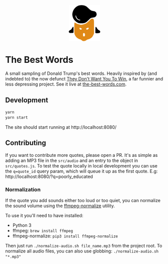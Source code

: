<p align="center">
    <img src="https://raw.githubusercontent.com/filipemir/trump/master/src/img/face-orange.png" width="100px">
</p>

# The Best Words
A small sampling of Donald Trump's best words. Heavily inspired by (and indebted to)
the now defunct [They Don't Want You To Win](http://www.theydontwantyouto.win), a far funnier and less depressing
project. See it live at [the-best-words.com](http://www.the-best-words.com).

## Development

```bash
yarn
yarn start
```

The site should start running at http://localhost:8080/

## Contributing
If you want to contribute more quotes, please open a PR. It's as simple as adding an MP3 file in the `src/audio` and
an entry to the object in `src/quotes.js`. To test the quote locally in local development you can use the `q=quote_id`
query param, which will queue it up as the first quote. E.g: http://localhost:8080/?q=poorly_educated 

### Normalization
If the quote you add sounds either too loud or too quiet, you can normalize the sound volume using the
[ffmpeg-normalize](https://github.com/slhck/ffmpeg-normalize) utility.

To use it you'll need to have installed:
* Python 3
* ffmpeg: `brew install ffmpeg`
* ffmpeg-normalize: `pip3 install ffmpeg-normalize`

Then just run `./normalize-audio.sh file_name.mp3` from the project root. To normalize all audio files, you can also
use globbing: `./normalize-audio.sh "*.mp3"`